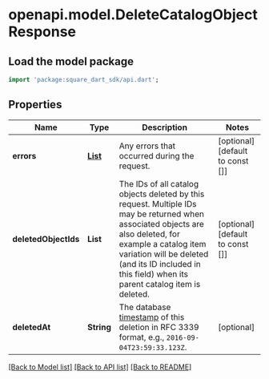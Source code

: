# openapi.model.DeleteCatalogObjectResponse

## Load the model package
```dart
import 'package:square_dart_sdk/api.dart';
```

## Properties
Name | Type | Description | Notes
------------ | ------------- | ------------- | -------------
**errors** | [**List<Error>**](Error.md) | Any errors that occurred during the request. | [optional] [default to const []]
**deletedObjectIds** | **List<String>** | The IDs of all catalog objects deleted by this request. Multiple IDs may be returned when associated objects are also deleted, for example a catalog item variation will be deleted (and its ID included in this field) when its parent catalog item is deleted. | [optional] [default to const []]
**deletedAt** | **String** | The database [timestamp](https://developer.squareup.com/docs/build-basics/working-with-dates) of this deletion in RFC 3339 format, e.g., `2016-09-04T23:59:33.123Z`. | [optional] 

[[Back to Model list]](../README.md#documentation-for-models) [[Back to API list]](../README.md#documentation-for-api-endpoints) [[Back to README]](../README.md)


